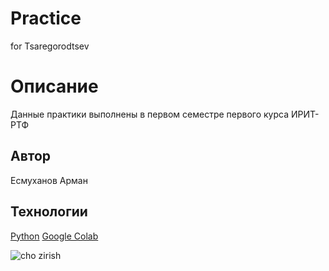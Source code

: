 # Practice
for Tsaregorodtsev

# Описание

Данные практики выполнены в первом семестре первого курса ИРИТ-РТФ

## Автор
Есмуханов Арман

## Технологии

[Python](https://www.python.org/)
[Google Colab](https://colab.research.google.com/)

![cho zirish](https://cdn.donmai.us/sample/c4/e7/__kagamihara_nadeshiko_yurucamp_drawn_by_prasetyoadii22__sample-c4e70f8a913348bb9e10290b6d04fa33.jpg)